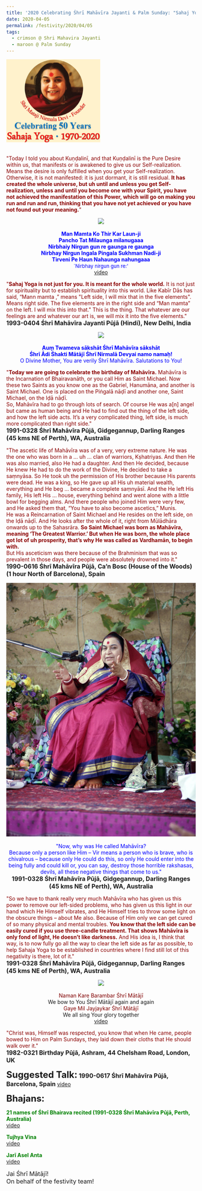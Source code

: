 ```yaml
---
title: '2020 Celebrating Śhrī Mahāvīra Jayanti & Palm Sunday: "Sahaj Yoga is not just for you. It is meant for the whole world."'
date: 2020-04-05
permalink: /festivity/2020/04/05
tags:
  - crimson @ Shri Mahavira Jayanti
  - maroon @ Palm Sunday
---
```


<div style="text-align: left"><img src="/images/image00.png" width="250" /></div><br>

<p>
<font color="DarkRed">"Today I told you about Kuṇḍalinī, and that Kuṇḍalinī is the Pure Desire within us, that manifests or is awakened to give us our Self-realization. Means the desire is only fulfilled when you get your Self-realization. Otherwise, it is not manifested: it is just dormant, it is still residual. <b>It has created the whole universe, but uh until and unless you get Self-realization, unless and until you become one with your Spirit, you have not achieved the manifestation of this Power, which will go on making you run and run and run, thinking that you have not yet achieved or you have not found out your meaning.</b>"</font><br>
<font size="+0"><b></b></font>
</p>

<div style="text-align: center"><img src="https://pub-1e517d8c73a64c9c82977d676b1fff72.r2.dev/image392.png" /></div>

<p style="color:blue; text-align:center;">
<b>Man Mamta Ko Thir Kar Laun-ji<br>
Pancho Tat Milaunga milanugaaa<br>
 Nirbhaiy Nirgun gun re gaunga re gaunga<br> 
Nirbhay Nirgun Ingala Pingala Sukhman Nadi-ji <br>
Tirveni Pe Haun Nahaunga nahungaaa</b><br>
<font size="-1">`Nirbhay nirgun gun re:'</font><br>
<a href="https://www.youtube.com/watch?v=_buuncAm9Ts">video</a>
</p>

<p>
<font color="DarkRed">"<b>Sahaj Yoga is not just for you. It is meant for the whole world.</b> It is not just for spirituality but to establish spirituality into this world.  Like Kabīr Dās has said, “Mann mamta ,” means "Left side, I will mix that in the five elements".  Means right side. The five elements are in the right side and “Man mamta” on the left.  I will mix this into that." This is the thing. That whatever are our feelings are and whatever our art is, we will mix it into the five elements."</font><br>
<font size="+0"><b>1993-0404 Śhrī Mahāvīra Jayanti Pūjā (Hindi), New Delhi, India</b></font>
</p>

<div style="text-align: center"><img src="https://pub-1e517d8c73a64c9c82977d676b1fff72.r2.dev/image393.png" /></div>

<p style="color:blue; text-align:center;">
<b>Auṃ̣ Twameva sākshāt Śhrī Mahāvīra sākshāt<br>
Śhrī Ādi Śhakti Mātājī Śhrī Nirmalā Devyai namo namaḥ!</b><br>
O Divine Mother, You are verily Śhrī Mahāvīra. Salutations to You!
</p>

<p>
<font color="DarkRed">"<b>Today we are going to celebrate the birthday of Mahāvīra.</b> Mahāvīra is the Incarnation of Bhairavanāth, or you call Him as Saint Michael. Now these two Saints as you know one as the Gabriel, Hanumāna, and another is Saint Michael. One is placed on the Piṅgalā nāḍī and another one, Saint Michael, on the Iḍā nāḍī.<br>
So, Mahāvīra had to go through lots of search. Of course He was a[n] angel but came as human being and He had to find out the thing of the left side, and how the left side acts. It’s a very complicated thing, left side, is much more complicated than right side."</font><br>
<font size="+0"><b>1991-0328 Śhrī Mahāvīra Pūjā, Gidgegannup, Darling Ranges (45 kms NE of Perth), WA, Australia</b></font>
</p>

<p>
<font color="DarkRed">"The ascetic life of Mahāvīra was of a very, very extreme nature. He was the one who was born in a ... uh ... clan of warriors, Kṣhatriyas. And then He was also married, also He had a daughter. And then He decided, because He knew He had to do the work of the Divine, He decided to take a saṃnyāsa. So He took uh the permission of His brother because His parents were dead. He was a king, so He gave up all His uh material wealth, everything and He beg ... became a complete saṃnyāsī. And the He left His family, His left His ... house, everything behind and went alone with a little bowl for begging alms. And there people who joined Him were very few, and He asked them that, “You have to also become ascetics,” Munis.<br>
He was a Reincarnation of Saint Michael and He resides on the left side, on the Iḍā nāḍī. And He looks after the whole of it, right from Mūlādhāra onwards up to the Sahasrāra. <b>So Saint Michael was born as Mahāvīra, meaning ‘The Greatest Warrior.’ But when He was born, the whole place got lot of uh prosperity, that’s why He was called as Vardhamān, to begin with.</b><br>
But His asceticism was there because of the Brahminism that was so prevalent in those days, and people were absolutely drowned into it."</font><br>
<font size="+0"><b>1990-0616 Śhrī Mahāvīra Pūjā, Ca’n Bosc (House of the Woods) (1 hour North of Barcelona), Spain</b></font>
</p>

<div style="text-align: center"><img src="/images/image394.png" /></div>

<p style="text-align:center;">
<font color="blue">"Now, why was He called Mahāvīra?<br>
Because only a person like Him – Vir means a person who is brave, who is chivalrous – because only He could do this, 
so only He could enter into the being fully and could kill or, you can say, destroy those horrible rakshasas, devils, all these negative things that come to us."</font><br>
<font size="+0"><b>1991-0328 Śhrī Mahāvīra Pūjā, Gidgegannup, Darling Ranges (45 kms NE of Perth), WA, Australia</b></font>
</p>

<p>
<font color="DarkRed">"So we have to thank really very much Mahāvīra who has given us this power to remove our left-sided problems, who has given us this light in our hand which He Himself vibrates, and He Himself tries to throw some light on the obscure things – about Me also. Because of Him only we can get cured of so many physical and mental troubles. <b>You know that the left side can be easily cured if you use three-candle treatment. That shows Mahāvīra is only fond of light, He doesn’t like darkness.</b> And His idea is, I think that way, is to now fully go all the way to clear the left side as far as possible, to help Sahaja Yoga to be established in countries where I find still lot of this negativity is there, lot of it."</font><br>
<font size="+0"><b>1991-0328 Śhrī Mahāvīra Pūjā, Gidgegannup, Darling Ranges (45 kms NE of Perth), WA, Australia</b></font>
</p>

<div style="text-align: center"><img src="https://pub-1e517d8c73a64c9c82977d676b1fff72.r2.dev/image395.png" /></div>

<p style="text-align:center;">
<font color="Maroon">Naman Kare Barambar Śhrī Mātājī</font><br>
We bow to You Śhrī Mātājī again and again<br>
<font color="Maroon">Gaye Mil Jayjaykar Śhrī Mātājī</font><br>
We all sing Your glory together<br>
<a href="https://www.youtube.com/watch?v=PwTgcNtwAlI">video</a>
</p>

<p>
<font color="DarkRed">"Christ was, Himself was respected, you know that when He came, people bowed to Him on Palm Sundays, they laid down their cloths that He should walk over it."</font><br>
<font size="+0"><b>1982-0321 Birthday Pūjā, Ashram, 44 Chelsham Road, London, UK</b></font>
</p>

<font size="+2"><b>Suggested Talk:</b></font> 
<font size="+0"><b>1990-0617 Śhrī Mahāvīra Pūjā, Barcelona, Spain</b></font>
<a href="https://www.youtube.com/watch?v=vjHXNpb8sVk"> video</a><br>

<font size="+2"><b>Bhajans:</b></font>
 
<p>
<font color="green"><b>21 names of Śhrī Bhairava recited (1991-0328 Śhrī Mahāvīra Pūjā, Perth, Australia)</b></font><br>
<a href="https://seven-teams.github.io/Videos_Links.html">video</a> 
</p>

<p>
<font color="green"><b>Tujhya Vina</b></font><br>
<a href="https://seven-teams.github.io/Videos_Links.html">video</a> 
</p>

<p>
<font color="green"><b>Jarī Asel Anta</b></font><br>
<a href="https://www.youtube.com/watch?v=6aHXifIBHPs&feature=youtu.be">video</a> 
</p>

<p>
<font size="+0">Jai Śhrī Mātājī!<br>
On behalf of the festivity team!</font>
</p>